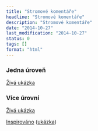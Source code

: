 ```yaml
---
title: "Stromové komentáře"
headline: "Stromové komentáře"
description: "Stromové komentáře"
date: "2014-10-27"
last_modification: "2014-10-27"
status: 0
tags: []
format: "html"
---
```


<h3>Jedna úroveň</h3>
<p><a href="http://kod.djpw.cz/dwgb">Živá ukázka</a></p>

<h3>Více úrovní</h3>
<p><a href="http://kod.djpw.cz/fwgb">Živá ukázka</a></p>

<p><a href="http://codepen.io/Creaticode/pen/ijExL">Inspirováno</a> (<a href="http://kod.djpw.cz/ewgb">ukázka</a>)</p>